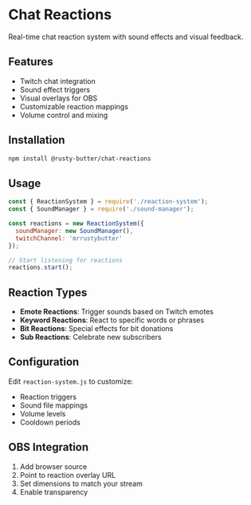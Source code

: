 # Chat Reactions

Real-time chat reaction system with sound effects and visual feedback.

## Features

- Twitch chat integration
- Sound effect triggers
- Visual overlays for OBS
- Customizable reaction mappings
- Volume control and mixing

## Installation

```bash
npm install @rusty-butter/chat-reactions
```

## Usage

```javascript
const { ReactionSystem } = require('./reaction-system');
const { SoundManager } = require('./sound-manager');

const reactions = new ReactionSystem({
  soundManager: new SoundManager(),
  twitchChannel: 'mrrustybutter'
});

// Start listening for reactions
reactions.start();
```

## Reaction Types

- **Emote Reactions**: Trigger sounds based on Twitch emotes
- **Keyword Reactions**: React to specific words or phrases
- **Bit Reactions**: Special effects for bit donations
- **Sub Reactions**: Celebrate new subscribers

## Configuration

Edit `reaction-system.js` to customize:
- Reaction triggers
- Sound file mappings
- Volume levels
- Cooldown periods

## OBS Integration

1. Add browser source
2. Point to reaction overlay URL
3. Set dimensions to match your stream
4. Enable transparency